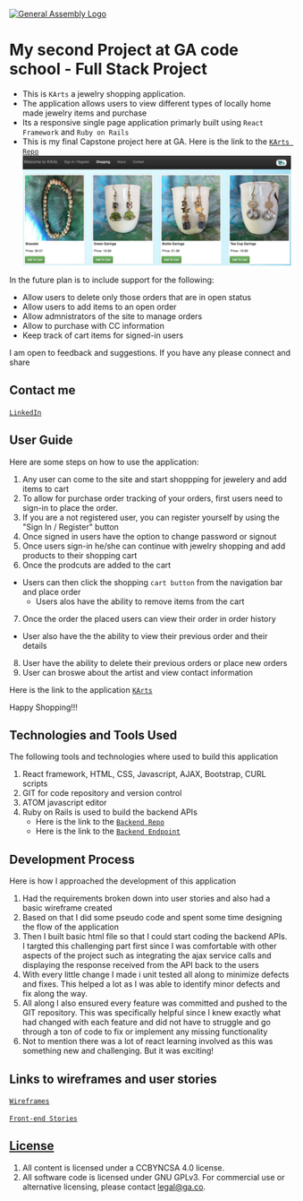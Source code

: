 [![General Assembly Logo](https://camo.githubusercontent.com/1a91b05b8f4d44b5bbfb83abac2b0996d8e26c92/687474703a2f2f692e696d6775722e636f6d2f6b6538555354712e706e67)](https://generalassemb.ly/education/web-development-immersive)

# My second Project at GA code school - Full Stack Project

-   This is `KArts` a jewelry shopping application.
-   The application allows users to view different types of locally home made jewelry items and purchase
-   Its a responsive single page application primarly built using `React Framework` and `Ruby on Rails`
-   This is my final Capstone project here at GA. Here is the link to the [`KArts Repo`](https://github.com/MayoorPatil/karts)
    ![App Screenshot](https://github.com/MayoorPatil/karts/blob/master/src/images/KArts.png)

In the future plan is to include support for the following:

-   Allow users to delete only those orders that are in open status
-   Allow users to add items to an open order
-   Allow admnistrators of the site to manage orders
-   Allow to purchase with CC information
-   Keep track of cart items for signed-in users

I am open to feedback and suggestions. If you have any please connect and share

## Contact me
[`LinkedIn`](http://www.linkedin.com/pub/mayoor-patil/10/8a0/338)

## User Guide

Here are some steps on how to use the application:

1.  Any user can come to the site and start shoppping for jewelery and add items to cart
2.  To allow for purchase order tracking of your orders, first users need to sign-in to place the order.
3.  If you are a not registered user, you can register yourself by using the "Sign In / Register" button
4.  Once signed in users have the option to change password or signout
5.  Once users sign-in he/she can continue with jewelry shopping and add products to their shopping cart
6.  Once the prodcuts are added to the cart
-   Users can then click the shopping `cart button` from the navigation bar and place order
    -   Users alos have the ability to remove items from the cart
7.  Once the order the placed users can view their order in order history
-   User also have the the ability to view their previous order and their details
8.  User have the ability to delete their previous orders or place new orders
9.  User can broswe about the artist and view contact information

Here is the link to the application [`KArts`](https://mayoorpatil.github.io/karts)

Happy Shopping!!!

## Technologies and Tools Used

The following tools and technologies where used to build this application

1.  React framework, HTML, CSS, Javascript, AJAX, Bootstrap, CURL scripts
2.  GIT for code repository and version control
3.  ATOM javascript editor
4.  Ruby on Rails is used to build the backend APIs
    -   Here is the link to the [`Backend Repo`](https://github.com/MayoorPatil/mayoor-capstone-rails-api)
    -   Here is the link to the [`Backend Endpoint`](https://mayoor-capstone-rails-api.herokuapp.com/)

## Development Process

Here is how I approached the development of this application

1.  Had the requirements broken down into user stories and also had a basic wireframe created
2.  Based on that I did some pseudo code and spent some time designing the flow of the application
3.  Then I built basic html file so that I could start coding the backend APIs. I targted this challenging part first since I was comfortable with other aspects of the project such as integrating the ajax service calls and displaying the response received from the API back to the users
4.  With every little change I made i unit tested all along to minimize defects and fixes. This helped a lot as I was able to identify minor defects and fix along the way.
5.  All along I also ensured every feature was committed and pushed to the GIT repository. This was specifically helpful since I knew exactly what had changed with each feature and did not have to struggle and go through a ton of code to fix or implement any missing functionality
6.  Not to mention there was a lot of react learning involved as this was something new and challenging. But it was exciting!

## Links to wireframes and user stories

[`Wireframes`](https://github.com/MayoorPatil/karts/blob/master/src/images/Capstone-KArts-Wireframe.png)

[`Front-end Stories`](https://github.com/MayoorPatil/karts/blob/master/src/images/Capstone-KArts-Stories.png)

## [License](LICENSE)

1.  All content is licensed under a CC­BY­NC­SA 4.0 license.
1.  All software code is licensed under GNU GPLv3. For commercial use or
    alternative licensing, please contact legal@ga.co.
